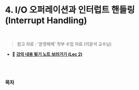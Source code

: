 # 4. I/O 오퍼레이션과 인터럽트 핸들링 (Interrupt Handling)

<br/>

> 참고 자료 : '운영체제' 학부 수업 자료 (이윤석 교수님)

- 📔 <strong><a href="https://drive.google.com/file/d/1UEMiMZj3y845YCk_GLBADQYbRvw8nSUX/view?usp=sharing">강의 내용 필기 노트 보러가기 (Lec 2)</a></strong>

<br/><br/>

### 목차

<!-- - <a href=""></a> -->

<br/><br/>

##
